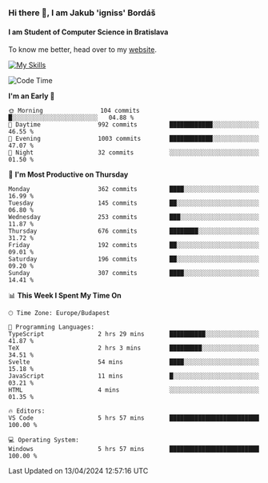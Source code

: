 ### Hi there 👋, I am Jakub 'igniss' Bordáš

#### I am Student of Computer Science in Bratislava
To know me better, head over to my [website](https://bordas.sk).

[![My Skills](https://skillicons.dev/icons?i=js,html,css,figma,svelte,java,kotlin,python,postgresql,typescript,nest,nodejs)](https://bordas.sk)


<!--START_SECTION:waka-->
![Code Time](http://img.shields.io/badge/Code%20Time-1%2C464%20hrs%2049%20mins-blue)

**I'm an Early 🐤** 

```text
🌞 Morning                104 commits         █░░░░░░░░░░░░░░░░░░░░░░░░   04.88 % 
🌆 Daytime                992 commits         ████████████░░░░░░░░░░░░░   46.55 % 
🌃 Evening                1003 commits        ████████████░░░░░░░░░░░░░   47.07 % 
🌙 Night                  32 commits          ░░░░░░░░░░░░░░░░░░░░░░░░░   01.50 % 
```
📅 **I'm Most Productive on Thursday** 

```text
Monday                   362 commits         ████░░░░░░░░░░░░░░░░░░░░░   16.99 % 
Tuesday                  145 commits         ██░░░░░░░░░░░░░░░░░░░░░░░   06.80 % 
Wednesday                253 commits         ███░░░░░░░░░░░░░░░░░░░░░░   11.87 % 
Thursday                 676 commits         ████████░░░░░░░░░░░░░░░░░   31.72 % 
Friday                   192 commits         ██░░░░░░░░░░░░░░░░░░░░░░░   09.01 % 
Saturday                 196 commits         ██░░░░░░░░░░░░░░░░░░░░░░░   09.20 % 
Sunday                   307 commits         ████░░░░░░░░░░░░░░░░░░░░░   14.41 % 
```


📊 **This Week I Spent My Time On** 

```text
🕑︎ Time Zone: Europe/Budapest

💬 Programming Languages: 
TypeScript               2 hrs 29 mins       ██████████░░░░░░░░░░░░░░░   41.87 % 
TeX                      2 hrs 3 mins        █████████░░░░░░░░░░░░░░░░   34.51 % 
Svelte                   54 mins             ████░░░░░░░░░░░░░░░░░░░░░   15.18 % 
JavaScript               11 mins             █░░░░░░░░░░░░░░░░░░░░░░░░   03.21 % 
HTML                     4 mins              ░░░░░░░░░░░░░░░░░░░░░░░░░   01.35 % 

🔥 Editors: 
VS Code                  5 hrs 57 mins       █████████████████████████   100.00 % 

💻 Operating System: 
Windows                  5 hrs 57 mins       █████████████████████████   100.00 % 
```


 Last Updated on 13/04/2024 12:57:16 UTC
<!--END_SECTION:waka-->
